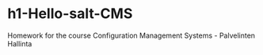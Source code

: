# h1-Hello-salt-CMS
Homework for the course Configuration Management Systems - Palvelinten Hallinta
